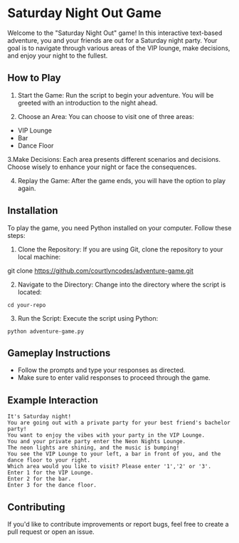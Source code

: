 # Saturday Night Out Game
Welcome to the "Saturday Night Out" game! In this interactive text-based adventure, you and your friends are out for a Saturday night party. Your goal is to navigate through various areas of the VIP lounge, make decisions, and enjoy your night to the fullest.

## How to Play
1. Start the Game:
Run the script to begin your adventure. You will be greeted with an introduction to the night ahead.

2. Choose an Area:
You can choose to visit one of three areas:

* VIP Lounge
* Bar
* Dance Floor

3.Make Decisions:
Each area presents different scenarios and decisions. Choose wisely to enhance your night or face the consequences.

4. Replay the Game:
After the game ends, you will have the option to play again.

## Installation
To play the game, you need Python installed on your computer. Follow these steps:

1. Clone the Repository:
If you are using Git, clone the repository to your local machine:

git clone https://github.com/courtlyncodes/adventure-game.git

2. Navigate to the Directory:
Change into the directory where the script is located:

```cd your-repo```

3. Run the Script:
Execute the script using Python:

```python adventure-game.py```

## Gameplay Instructions
* Follow the prompts and type your responses as directed.
* Make sure to enter valid responses to proceed through the game.

## Example Interaction
```
It's Saturday night!
You are going out with a private party for your best friend's bachelor party!
You want to enjoy the vibes with your party in the VIP Lounge.
You and your private party enter the Neon Nights Lounge.
The neon lights are shining, and the music is bumping!
You see the VIP Lounge to your left, a bar in front of you, and the dance floor to your right.
Which area would you like to visit? Please enter '1','2' or '3'.
Enter 1 for the VIP Lounge.
Enter 2 for the bar.
Enter 3 for the dance floor.
```
## Contributing
If you'd like to contribute improvements or report bugs, feel free to create a pull request or open an issue.
